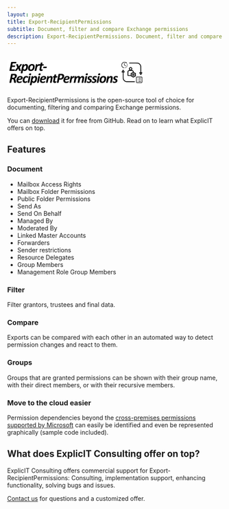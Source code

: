 ```yaml
---
layout: page
title: Export-RecipientPermissions
subtitle: Document, filter and compare Exchange permissions
description: Export-RecipientPermissions. Document, filter and compare Exchange permissions.
---
```

## <img src="/assets/images/export-recipientpermissions.png" style="height: 3em; object-fit: contain;" alt="Export-RecipientPermissions">
Export-RecipientPermissions is the open-source tool of choice for documenting, filtering and comparing Exchange permissions.

You can <a href="https://github.com/GruberMarkus/export-recipientpermissions">download</a> it for free from GitHub. Read on to learn what ExplicIT offers on top.

## Features
<div class="tile is-ancestor">
    <div class="tile is-6 is-vertical is-parent">
        <div class="tile is-child box">
            <div class="content">
                <h3>Document</h3>
                <ul>
                    <li>Mailbox Access Rights</li>
                    <li>Mailbox Folder Permissions</li>
                    <li>Public Folder Permissions</li>
                    <li>Send As</li>
                    <li>Send On Behalf</li>
                    <li>Managed By</li>
                    <li>Moderated By</li>
                    <li>Linked Master Accounts</li>
                    <li>Forwarders</li>
                    <li>Sender restrictions</li>
                    <li>Resource Delegates</li>
                    <li>Group Members</li>
                    <li>Management Role Group Members</li>
                </ul>
            </div>
        </div>
    </div>
    <div class="tile is-6 is-vertical is-parent">
    <div class="tile is-child box">
      <div class="content">
        <h3>Filter</h3>
        Filter grantors, trustees and final data.
      </div>
    </div>
    <div class="tile is-child box">
      <div class="content">
        <h3>Compare</h3>
        Exports can be compared with each other in an automated way to detect permission changes and react to them.
      </div>
    </div>
    <div class="tile is-child box">
      <div class="content">
        <h3>Groups</h3>
        Groups that are granted permissions can be shown with their group name, with their direct members, or with their recursive members.
      </div>
    </div>
    <div class="tile is-child box">
      <div class="content">
        <h3>Move to the cloud easier</h3>
        Permission dependencies beyond the <a href ="https://learn.microsoft.com/en-us/exchange/permissions">cross-premises permissions supported by Microsoft</a> can easily be identified and even be represented graphically (sample code included).
      </div>
    </div>
  </div>
</div>

## What does ExplicIT Consulting offer on top?
ExplicIT Consulting offers commercial support for Export-RecipientPermissions: Consulting, implementation support, enhancing functionality, solving bugs and issues.

[Contact us](mailto:welcome@explicitconsulting.at) for questions and a customized offer.